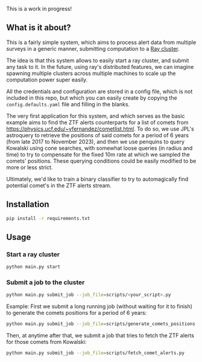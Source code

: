 This is a work in progress!

## What is it about?
This is a fairly simple system, which aims to process alert data from multiple surveys in a generic manner, submitting computation to a [Ray cluster](https://www.ray.io/).

The idea is that this system allows to easily start a ray cluster, and submit any task to it. In the future, using ray's distributed features, we can imagine spawning multiple clusters across multiple machines to scale up the computation power super easily.

All the credentials and configuration are stored in a config file, which is not included in this repo, but which you can easily create by copying the `config.defaults.yaml` file and filling in the blanks.

The very first application for this system, and which serves as the basic example aims to find the ZTF alerts counterparts for a list of comets from https://physics.ucf.edu/~yfernandez/cometlist.html. To do so, we use JPL's astroquery to retrieve the positions of said comets for a period of 6 years (from late 2017 to November 2023), and then we use penquins to query Kowalski using cone searches, with somewhat loose queries (in radius and time) to try to compensate for the fixed 10m rate at which we sampled the comets' positions. These querying conditions could be easily modified to be more or less strict.

Ultimately, we'd like to train a binary classifier to try to automagically find potential comet's in the ZTF alerts stream.

## Installation
```bash
pip install -r requirements.txt
```

## Usage

### Start a ray cluster
```bash
python main.py start
```

### Submit a job to the cluster
```bash
python main.py submit_job --job_file=scripts/<your_script>.py
```

Example:
First we submit a long running job (without waiting for it to finish) to generate the comets positions for a period of 6 years:
```bash
python main.py submit_job --job_file=scripts/generate_comets_positions.py --nowait
```

Then, at anytime after that, we submit a job that tries to fetch the ZTF alerts for those comets from Kowalski:
```bash
python main.py submit_job --job_file=scripts/fetch_comet_alerts.py
```
